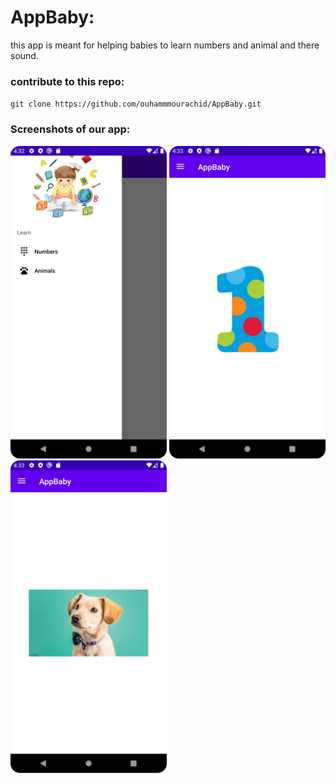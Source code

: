 # AppBaby:
this app is meant for helping babies to learn numbers and animal and there sound.

### contribute to this repo:
`git clone https://github.com/ouhammmourachid/AppBaby.git`

### Screenshots of our app:
<div>
  <img src='./assets/Screenshot_20230307_173240.png' alt="first image" width="250" height="auto"/>
  <img src='./assets/Screenshot_20230307_173309.png' alt="second image" width="250" height="auto" />
  <img src='./assets/Screenshot_20230307_173334.png' alt="third image"  width="250" height="auto"/>
</div>
